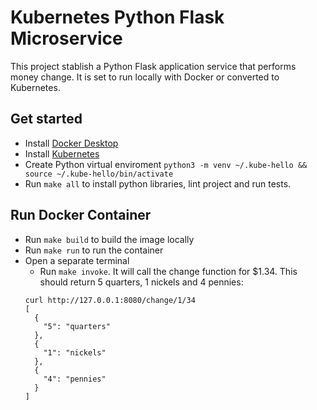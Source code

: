 # Kubernetes Python Flask Microservice
This project stablish a Python Flask application service that performs money change. It is set to run locally with Docker or converted to Kubernetes.

## Get started
- Install [Docker Desktop](https://www.docker.com/products/docker-desktop)
- Install [Kubernetes](https://www.youtube.com/watch?v=MyNnVurtSf0&ab_channel=Simplilearn)
- Create Python virtual enviroment ```python3 -m venv ~/.kube-hello && source ~/.kube-hello/bin/activate```
- Run ```make all``` to install python libraries, lint project and run tests.

## Run Docker Container
- Run ```make build``` to build the image locally
- Run ```make run``` to run the container
- Open a separate terminal
  - Run ```make invoke```. It will call the change function for $1.34.
  This should return 5 quarters, 1 nickels and 4 pennies:
  ```
  curl http://127.0.0.1:8080/change/1/34
  [
    {
      "5": "quarters"
    }, 
    {
      "1": "nickels"
    }, 
    {
      "4": "pennies"
    }
  ]
```
